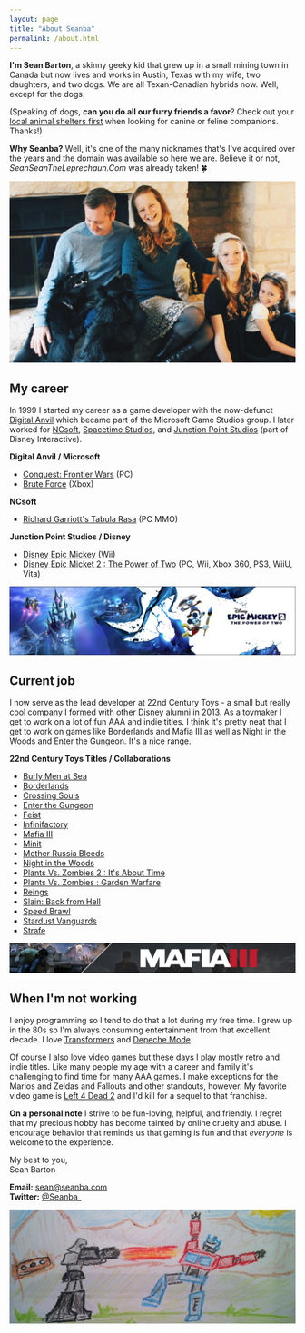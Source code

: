 ```yaml
---
layout: page
title: "About Seanba"
permalink: /about.html
---
```

**I'm Sean Barton**, a skinny geeky kid that grew up in a small mining town in Canada but now lives and works in Austin, Texas with my wife, two daughters, and two dogs.
We are all Texan-Canadian hybrids now. Well, except for the dogs.

(Speaking of dogs, **can you do all our furry friends a favor**? Check out your [local animal shelters first](https://theshelterpetproject.org/) when looking for canine or feline companions. Thanks!)

**Why Seanba?** Well, it's one of the many nicknames that's I've acquired over the years and the domain was available so here we are. Believe it or not, *SeanSeanTheLeprechaun.Com* was already taken! :four_leaf_clover:

<img src="assets/images/family/barton-family-2015.jpg" alt="Sean Barton and family" class="u-full-width"/>

## My career

In 1999 I started my career as a game developer with the now-defunct [Digital Anvil](https://en.wikipedia.org/wiki/Digital_Anvil) 
which became part of the Microsoft Game Studios group.
I later worked for [NCsoft](https://en.wikipedia.org/wiki/NCSoft), 
[Spacetime Studios](https://en.wikipedia.org/wiki/Spacetime_Studios), 
and [Junction Point Studios](https://en.wikipedia.org/wiki/Junction_Point_Studios) (part of Disney Interactive).

**Digital Anvil / Microsoft**
  * [Conquest: Frontier Wars](https://en.wikipedia.org/wiki/Conquest:_Frontier_Wars) (PC)
  * [Brute Force](https://en.wikipedia.org/wiki/Brute_Force_(video_game)) (Xbox)

**NCsoft**
  * [Richard Garriott's Tabula Rasa](https://en.wikipedia.org/wiki/Tabula_Rasa_(video_game)) (PC MMO)

**Junction Point Studios / Disney**
 * [Disney Epic Mickey](https://en.wikipedia.org/wiki/Epic_Mickey) (Wii)
 * [Disney Epic Micket 2 : The Power of Two](https://en.wikipedia.org/wiki/Epic_Mickey_2:_The_Power_of_Two) (PC, Wii, Xbox 360, PS3, WiiU, Vita)

<img src="assets/images/games/epic-mickey-2-banner.jpg" alt="Epic Mickey 2: The Power of Two" class="u-full-width"/>

## Current job

I now serve as the lead developer at 22nd Century Toys - a small but really cool company I formed with other Disney alumni in 2013.
As a toymaker I get to work on a lot of fun AAA and indie titles. I think it's pretty neat that I get to work on games like Borderlands and Mafia III as well as
Night in the Woods and Enter the Gungeon. It's a nice range.

**22nd Century Toys Titles / Collaborations**
 * [Burly Men at Sea](https://burlymenatsea.com)
 * [Borderlands](https://en.wikipedia.org/wiki/Borderlands_(video_game))
 * [Crossing Souls](https://en.wikipedia.org/wiki/Crossing_Souls)
 * [Enter the Gungeon](https://en.wikipedia.org/wiki/Enter_the_Gungeon)
 * [Feist](https://en.wikipedia.org/wiki/Feist_(video_game))
 * [Infinifactory](https://en.wikipedia.org/wiki/Infinifactory)
 * [Mafia III](https://en.wikipedia.org/wiki/Mafia_III)
 * [Minit](https://en.wikipedia.org/wiki/Minit_(video_game))
 * [Mother Russia Bleeds](https://en.wikipedia.org/wiki/Mother_Russia_Bleeds)
 * [Night in the Woods](https://en.wikipedia.org/wiki/Night_in_the_Woods)
 * [Plants Vs. Zombies 2 : It's About Time](https://en.wikipedia.org/wiki/Plants_vs._Zombies_2:_It%27s_About_Time)
 * [Plants Vs. Zombies : Garden Warfare](https://en.wikipedia.org/wiki/Plants_vs._Zombies:_Garden_Warfare)
 * [Reings](https://en.wikipedia.org/wiki/Reigns_(video_game))
 * [Slain: Back from Hell](https://en.wikipedia.org/wiki/Slain!)
 * [Speed Brawl](http://speedbrawl.com/)
 * [Stardust Vanguards](https://store.playstation.com/en-us/product/UP1200-CUSA03731_00-0000000000000000)
 * [Strafe](https://en.wikipedia.org/wiki/Strafe_(video_game))

<img src="assets/images/games/mafia-3-banner.jpg" alt="Mafia III" class="u-full-width"/>

## When I'm not working

I enjoy programming so I tend to do that a lot during my free time. I grew up in the 80s so I'm always consuming entertainment from that excellent decade.
I love [Transformers](https://en.wikipedia.org/wiki/Transformers:_Generation_1) and [Depeche Mode](https://en.wikipedia.org/wiki/Depeche_Mode).

Of course I also love video games but these days I play mostly retro and indie titles.
Like many people my age with a career and family it's challenging to find time for many AAA games. I make exceptions for the Marios and Zeldas and Fallouts and other standouts, however.
My favorite video game is [Left 4 Dead 2](https://en.wikipedia.org/wiki/Left_4_Dead_2) and I'd kill for a sequel to that franchise.

**On a personal note** I strive to be fun-loving, helpful, and friendly. I regret that my precious hobby has become tainted by online cruelty and abuse. I encourage 
behavior that reminds us that gaming is fun and that *everyone* is welcome to the experience.

My best to you,  
Sean Barton

**Email:** [sean@seanba.com](mailto:sean@seanba.com)  
**Twitter:** [@Seanba_](https://twitter.com/seanba_)

<img src="assets/images/meg-op-crayon.jpg" alt="Artwork by Sean Barton" class="u-full-width"/>

